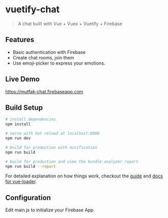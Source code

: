 # vuetify-chat

> A chat built with Vue + Vuex + Vuetify + Firebase
## Features
* Basic authentication with Firebase
* Create chat rooms, join them
* Use emoji-picker to express your emotions.

## Live Demo
https://mutfak-chat.firebaseapp.com

## Build Setup

``` bash
# install dependencies
npm install

# serve with hot reload at localhost:8080
npm run dev

# build for production with minification
npm run build

# build for production and view the bundle analyzer report
npm run build --report
```

For detailed explanation on how things work, checkout the [guide](http://vuejs-templates.github.io/webpack/) and [docs for vue-loader](http://vuejs.github.io/vue-loader).

## Configuration

Edit main.js to initialize your Firebase App.
